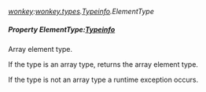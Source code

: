 _[wonkey](../../modules/wonkey/wonkey-module.md):[wonkey.types](../../modules/wonkey/wonkey-types.md).[Typeinfo](../../modules/wonkey/wonkey-types-typeinfo.md).ElementType_
##### Property ElementType:[Typeinfo](../../modules/wonkey/wonkey-types-typeinfo.md)
Array element type.

If the type is an array type, returns the array element type.

If the type is not an array type a runtime exception occurs.
